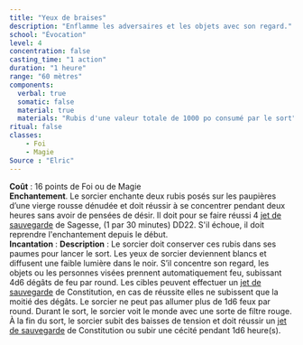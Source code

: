 ```yaml
---
title: "Yeux de braises"
description: "Enflamme les adversaires et les objets avec son regard."
school: "Évocation"
level: 4
concentration: false
casting_time: "1 action"
duration: "1 heure"
range: "60 mètres"
components:
  verbal: true
  somatic: false
  material: true
  materials: "Rubis d'une valeur totale de 1000 po consumé par le sort"
ritual: false
classes:
    - Foi
    - Magie
Source : "Elric"
---
```

**Coût** : 16 points de Foi ou de Magie  
**Enchantement**. Le sorcier enchante deux rubis posés sur les paupières d’une vierge rousse dénudée et doit réussir à se concentrer pendant deux heures sans avoir de pensées de désir. Il doit pour se faire réussi 4 [jet de sauvegarde](/utiliser-les-caracteristiques/#jets-de-sauvegarde) de Sagesse, (1 par 30 minutes) DD22. S'il échoue, il doit reprendre l'enchantement depuis le début.    
**Incantation** : 
**Description** : Le sorcier doit conserver ces rubis dans ses paumes pour lancer le sort. Les yeux de sorcier deviennent blancs et diffusent une faible lumière dans le noir. S’il concentre son regard, les objets ou les personnes visées prennent automatiquement feu, subissant 4d6 dégâts de feu par round. Les cibles peuvent effectuer un [jet de sauvegarde](/utiliser-les-caracteristiques/#jets-de-sauvegarde) de Constitution, en cas de réussite elles ne subissent que la moitié des dégâts. Le sorcier ne peut pas allumer plus de 1d6 feux par round. Durant le sort, le sorcier voit le monde avec une sorte de filtre rouge. À la fin du sort, le sorcier subit des baisses de tension et doit réussir un [jet de sauvegarde](/utiliser-les-caracteristiques/#jets-de-sauvegarde) de Constitution ou subir une cécité pendant 1d6 heure(s).  
